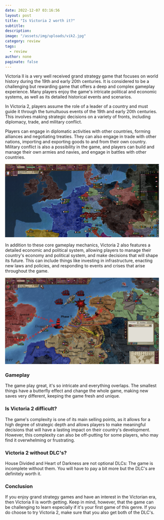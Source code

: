```yaml
---
date: 2022-12-07 03:16:56
layout: post
title: "Is Victoria 2 worth it?"
subtitle:
description:
image: "/assets/img/uploads/vik2.jpg"
category: review
tags:
  - review
author: none
paginate: false
---
```

Victoria II is a very well received grand strategy game that focuses on world history during the 19th and early 20th centuries. It is considered to be a challenging but rewarding game that offers a deep and complex gameplay experience. Many players enjoy the game's intricate political and economic systems, as well as its detailed historical events and scenarios.

In Victoria 2, players assume the role of a leader of a country and must guide it through the tumultuous events of the 19th and early 20th centuries. This involves making strategic decisions on a variety of fronts, including diplomacy, trade, and military conflict.

Players can engage in diplomatic activities with other countries, forming alliances and negotiating treaties. They can also engage in trade with other nations, importing and exporting goods to and from their own country. Military conflict is also a possibility in the game, and players can build and manage their own armies and navies, and engage in battles with other countries.

![Vikky2 gameplay](/assets/img/uploads/vik2g.png)

In addition to these core gameplay mechanics, Victoria 2 also features a detailed economic and political system, allowing players to manage their country's economy and political system, and make decisions that will shape its future. This can include things like investing in infrastructure, enacting new laws and policies, and responding to events and crises that arise throughout the game.

![Vikky2 gameplay](/assets/img/uploads/vik2gg.jpg)

### Gameplay
The game play great, it's so intricate and everything overlaps. The smallest things have a butterfly effect and change the whole game, making new saves very different, keeping the game fresh and unique.

### Is Victoria 2 difficult?
The game's complexity is one of its main selling points, as it allows for a high degree of strategic depth and allows players to make meaningful decisions that will have a lasting impact on their country's development. However, this complexity can also be off-putting for some players, who may find it overwhelming or frustrating.

### Victoria 2 without DLC's?
House Divided and Heart of Darkness are not optional DLCs: The game is incomplete without them. You will have to pay a bit more but the DLC's are definitely worth it.

### Conclusion
If you enjoy grand strategy games and have an interest in the Victorian era, then Victoria II is worth getting. Keep in mind, however, that the game can be challenging to learn especially if it's your first game of this genre. If you do choose to try Victoria 2, make sure that you also get both of the DLC's.
